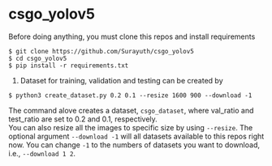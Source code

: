 # csgo_yolov5
Before doing anything, you must clone this repos and install requirements
```
$ git clone https://github.com/Surayuth/csgo_yolov5
$ cd csgo_yolov5
$ pip install -r requirements.txt
```
1. Dataset for training, validation and testing can be created by   
```
$ python3 create_dataset.py 0.2 0.1 --resize 1600 900 --download -1
```
The command alove creates a dataset, `csgo_dataset`, where val_ratio and test_ratio are set to 0.2 and 0.1, respectively.  
You can also resize all the images to specific size by using `--resize`. The optional argument `--download -1` will all datasets
available to this repos right now. You can change `-1` to the numbers of datasets you want to download, i.e., `--download 1 2`.
